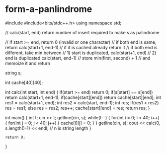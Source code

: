 # form-a-panlindrome

#include <iostream>
#include<bits/stdc++.h>
using namespace std;

// calc(start, end) return number of insert required to make s as palindrome

// if start >= end, return 0 (invalid or one character)
// if both end is same, return calc(start+1, end-1)
// if it is cached already return it
// if both end is different, take min between
// 1) start is duplicated, calc(start+1, end)
// 2) end is duplicated calc(start, end-1)
// store min(first, second) + 1
// and memoize it and return

string s;

int cache[40][40];

int calc(int start, int end) 
{
    if(start >= end) return 0;
    if(s[start] == s[end]) return calc(start+1, end-1);
    if(cache[start][end]) return cache[start][end];
    int res1 = calc(start+1, end);
    int res2 = calc(start, end-1);
    int res;
    if(res1 < res2) res = res1;
    else res = res2;
    res++;
    cache[start][end] = res;
    return res;
}

int main()
 {
	int t; cin >> t;
	getline(cin, s);
	while(t--) {
	    for(int i = 0; i < 40; i++) {
	        for(int j = 0; j < 40; j++) {
	            cache[i][j] = 0;
	        }
	    }
	    getline(cin, s);
	    cout << calc(0, s.length()-1) << endl;  // n is string length
	}

	return 0;
}
